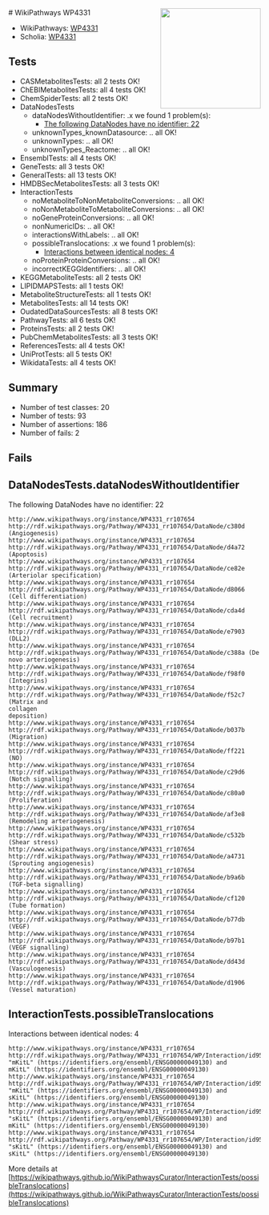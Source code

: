 <img style="float: right; width: 200px" src="https://upload.wikimedia.org/wikipedia/commons/thumb/8/83/Wplogo_with_text_500.png/640px-Wplogo_with_text_500.png" />
# WikiPathways WP4331

* WikiPathways: [WP4331](https://wikipathways.org/pathways/WP4331)
* Scholia: [WP4331](https://scholia.toolforge.org/wikipathways/WP4331)
## Tests
* CASMetabolitesTests: all 2 tests OK!
* ChEBIMetabolitesTests: all 4 tests OK!
* ChemSpiderTests: all 2 tests OK!
* DataNodesTests
    * dataNodesWithoutIdentifier: .x we found 1 problem(s):
        * [The following DataNodes have no identifier: 22](#8792c4b1)
    * unknownTypes_knownDatasource: .. all OK!
    * unknownTypes: .. all OK!
    * unknownTypes_Reactome: .. all OK!
* EnsemblTests: all 4 tests OK!
* GeneTests: all 3 tests OK!
* GeneralTests: all 13 tests OK!
* HMDBSecMetabolitesTests: all 3 tests OK!
* InteractionTests
    * noMetaboliteToNonMetaboliteConversions: .. all OK!
    * noNonMetaboliteToMetaboliteConversions: .. all OK!
    * noGeneProteinConversions: .. all OK!
    * nonNumericIDs: .. all OK!
    * interactionsWithLabels: .. all OK!
    * possibleTranslocations: .x we found 1 problem(s):
        * [Interactions between identical nodes: 4](#1c118209)
    * noProteinProteinConversions: .. all OK!
    * incorrectKEGGIdentifiers: .. all OK!
* KEGGMetaboliteTests: all 2 tests OK!
* LIPIDMAPSTests: all 1 tests OK!
* MetaboliteStructureTests: all 1 tests OK!
* MetabolitesTests: all 14 tests OK!
* OudatedDataSourcesTests: all 8 tests OK!
* PathwayTests: all 6 tests OK!
* ProteinsTests: all 2 tests OK!
* PubChemMetabolitesTests: all 3 tests OK!
* ReferencesTests: all 4 tests OK!
* UniProtTests: all 5 tests OK!
* WikidataTests: all 4 tests OK!


## Summary

* Number of test classes: 20
* Number of tests: 93
* Number of assertions: 186
* Number of fails: 2

## Fails

<a name="8792c4b1" />

## DataNodesTests.dataNodesWithoutIdentifier

The following DataNodes have no identifier: 22
```
http://www.wikipathways.org/instance/WP4331_rr107654 http://rdf.wikipathways.org/Pathway/WP4331_rr107654/DataNode/c380d (Angiogenesis)
http://www.wikipathways.org/instance/WP4331_rr107654 http://rdf.wikipathways.org/Pathway/WP4331_rr107654/DataNode/d4a72 (Apoptosis)
http://www.wikipathways.org/instance/WP4331_rr107654 http://rdf.wikipathways.org/Pathway/WP4331_rr107654/DataNode/ce82e (Arteriolar specification)
http://www.wikipathways.org/instance/WP4331_rr107654 http://rdf.wikipathways.org/Pathway/WP4331_rr107654/DataNode/d8066 (Cell differentiation)
http://www.wikipathways.org/instance/WP4331_rr107654 http://rdf.wikipathways.org/Pathway/WP4331_rr107654/DataNode/cda4d (Cell recruitment)
http://www.wikipathways.org/instance/WP4331_rr107654 http://rdf.wikipathways.org/Pathway/WP4331_rr107654/DataNode/e7903 (DLL2)
http://www.wikipathways.org/instance/WP4331_rr107654 http://rdf.wikipathways.org/Pathway/WP4331_rr107654/DataNode/c388a (De novo arteriogenesis)
http://www.wikipathways.org/instance/WP4331_rr107654 http://rdf.wikipathways.org/Pathway/WP4331_rr107654/DataNode/f98f0 (Integrins)
http://www.wikipathways.org/instance/WP4331_rr107654 http://rdf.wikipathways.org/Pathway/WP4331_rr107654/DataNode/f52c7 (Matrix and 
collagen
deposition)
http://www.wikipathways.org/instance/WP4331_rr107654 http://rdf.wikipathways.org/Pathway/WP4331_rr107654/DataNode/b037b (Migration)
http://www.wikipathways.org/instance/WP4331_rr107654 http://rdf.wikipathways.org/Pathway/WP4331_rr107654/DataNode/ff221 (NO)
http://www.wikipathways.org/instance/WP4331_rr107654 http://rdf.wikipathways.org/Pathway/WP4331_rr107654/DataNode/c29d6 (Notch signalling)
http://www.wikipathways.org/instance/WP4331_rr107654 http://rdf.wikipathways.org/Pathway/WP4331_rr107654/DataNode/c80a0 (Proliferation)
http://www.wikipathways.org/instance/WP4331_rr107654 http://rdf.wikipathways.org/Pathway/WP4331_rr107654/DataNode/af3e8 (Remodeling arteriogenesis)
http://www.wikipathways.org/instance/WP4331_rr107654 http://rdf.wikipathways.org/Pathway/WP4331_rr107654/DataNode/c532b (Shear stress)
http://www.wikipathways.org/instance/WP4331_rr107654 http://rdf.wikipathways.org/Pathway/WP4331_rr107654/DataNode/a4731 (Sprouting angiogenesis)
http://www.wikipathways.org/instance/WP4331_rr107654 http://rdf.wikipathways.org/Pathway/WP4331_rr107654/DataNode/b9a6b (TGF-beta signalling)
http://www.wikipathways.org/instance/WP4331_rr107654 http://rdf.wikipathways.org/Pathway/WP4331_rr107654/DataNode/cf120 (Tube formation)
http://www.wikipathways.org/instance/WP4331_rr107654 http://rdf.wikipathways.org/Pathway/WP4331_rr107654/DataNode/b77db (VEGF)
http://www.wikipathways.org/instance/WP4331_rr107654 http://rdf.wikipathways.org/Pathway/WP4331_rr107654/DataNode/b97b1 (VEGF signalling)
http://www.wikipathways.org/instance/WP4331_rr107654 http://rdf.wikipathways.org/Pathway/WP4331_rr107654/DataNode/dd43d (Vasculogenesis)
http://www.wikipathways.org/instance/WP4331_rr107654 http://rdf.wikipathways.org/Pathway/WP4331_rr107654/DataNode/d1906 (Vessel maturation)
```

<a name="1c118209" />

## InteractionTests.possibleTranslocations

Interactions between identical nodes: 4
```
http://www.wikipathways.org/instance/WP4331_rr107654 http://rdf.wikipathways.org/Pathway/WP4331_rr107654/WP/Interaction/id959f9a3b "mKitL" (https://identifiers.org/ensembl/ENSG00000049130) and 
mKitL" (https://identifiers.org/ensembl/ENSG00000049130)
http://www.wikipathways.org/instance/WP4331_rr107654 http://rdf.wikipathways.org/Pathway/WP4331_rr107654/WP/Interaction/id959f9a3b "mKitL" (https://identifiers.org/ensembl/ENSG00000049130) and 
sKitL" (https://identifiers.org/ensembl/ENSG00000049130)
http://www.wikipathways.org/instance/WP4331_rr107654 http://rdf.wikipathways.org/Pathway/WP4331_rr107654/WP/Interaction/id959f9a3b "sKitL" (https://identifiers.org/ensembl/ENSG00000049130) and 
mKitL" (https://identifiers.org/ensembl/ENSG00000049130)
http://www.wikipathways.org/instance/WP4331_rr107654 http://rdf.wikipathways.org/Pathway/WP4331_rr107654/WP/Interaction/id959f9a3b "sKitL" (https://identifiers.org/ensembl/ENSG00000049130) and 
sKitL" (https://identifiers.org/ensembl/ENSG00000049130)
```

More details at [https://wikipathways.github.io/WikiPathwaysCurator/InteractionTests/possibleTranslocations](https://wikipathways.github.io/WikiPathwaysCurator/InteractionTests/possibleTranslocations)

